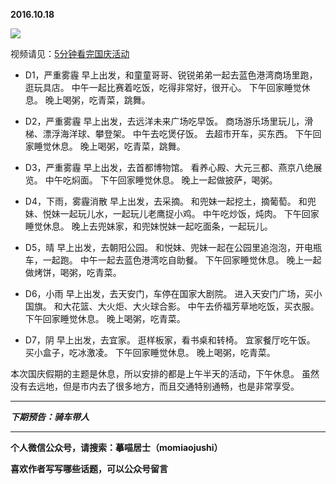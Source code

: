 **2016.10.18**

![](http://upload-images.jianshu.io/upload_images/51001-358700a4e1c8186b.jpg?imageMogr2/auto-orient/strip%7CimageView2/2/w/1240)

视频请见：[5分钟看完国庆活动](http://v.qq.com/iframe/player.html?vid=s0335yc890k&tiny=0&auto=0)

* D1，严重雾霾
早上出发，和童童哥哥、锐锐弟弟一起去蓝色港湾商场里跑，逛玩具店。
中午一起比赛着吃饭，吃得非常好，很开心。
下午回家睡觉休息。
晚上喝粥，吃青菜，跳舞。

* D2，严重雾霾
早上出发，去远洋未来广场吃早饭。
商场游乐场里玩儿，滑梯、漂浮海洋球、攀登架。
中午去吃煲仔饭。
去超市开车，买东西。
下午回家睡觉休息。
晚上喝粥，吃青菜，跳舞。

* D3，严重雾霾
早上出发，去首都博物馆。
看养心殿、大元三都、燕京八绝展览。
中午吃焖面。
下午回家睡觉休息。
晚上一起做披萨，喝粥。

* D4，下雨，雾霾消散
早上出发，去采摘。
和兜妹一起挖土，摘葡萄。
和兜妹、悦妹一起玩儿水，一起玩儿老鹰捉小鸡。
中午吃炒饭，炖肉。
下午回家睡觉休息。
晚上去兜妹家，和兜妹悦妹一起吃面条，一起玩儿。

* D5，晴
早上出发，去朝阳公园。
和悦妹、兜妹一起在公园里追泡泡，开电瓶车，一起跑。
中午一起去蓝色港湾吃自助餐。
下午回家睡觉休息。
晚上一起做烤饼，喝粥，吃青菜。

* D6，小雨
早上出发，去天安门，车停在国家大剧院。
进入天安门广场，买小国旗。
和大花篮、大火炬、大火球合影。
中午去侨福芳草地吃饭，买衣服。
下午回家睡觉休息。
晚上喝粥，吃青菜。

* D7，阴
早上出发，去宜家。
逛样板家，看书桌和转椅。
宜家餐厅吃午饭。
买小盒子，吃冰激凌。
下午回家睡觉休息。
晚上喝粥，吃青菜。

本次国庆假期的主题是休息，所以安排的都是上午半天的活动，下午休息。
虽然没有去远地，但是市内去了很多地方，而且交通特别通畅，也是非常享受。


***

***下期预告：骑车带人***

***

**个人微信公众号，请搜索：摹喵居士（momiaojushi）**

**喜欢作者写写哪些话题，可以公众号留言**